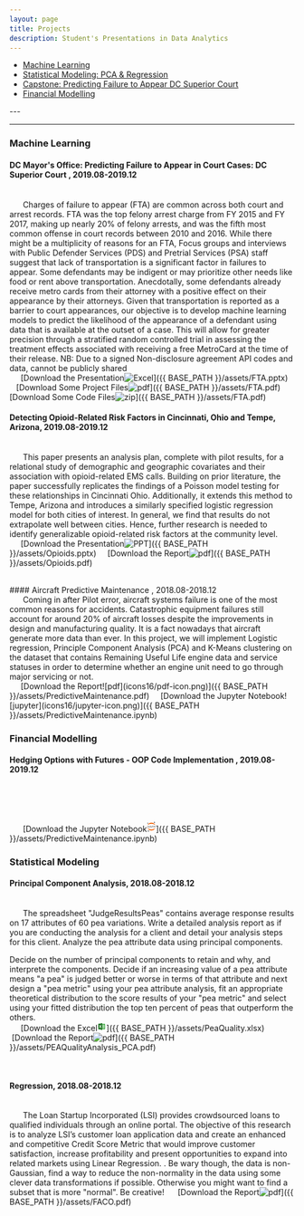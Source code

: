 ```yaml
---
layout: page
title: Projects
description: Student's Presentations in Data Analytics
---
```

<div class="navbar">
    <div class="navbar-inner">
        <ul class="nav">
        	<li><a href="#ml"><u>Machine Learning</u></a></li>
            <li><a href="#statistical"><u>Statistical Modeling: PCA & Regression</u></a></li>
            <li><a href="#Capstone"><u>Capstone: Predicting Failure to Appear DC Superior Court</u></a></li>
            <li><a href="#fm"><u>Financial Modelling </u></a></li>
            <!--<<li><a href="#MTurk"><u>Crowd Sourcing Project: Used Car Prices</u></a></li>
            <li><a href="#master"><u>Master's Project</u></a></li>
            <li><a href="#R"><u>R Project</u></a></li>
            <li><a href="#Bank-Campaign"><u>Bank Campaign Prediction</u></a></li>
            <li><a href="#capitalbikeshare"><u>Business Intelligence</u></a></li>
            <li><a href="#kingcounty"><u>Price Prediction</u></a></li> 
        -->
        </ul>
    </div>
</div>
---



---

### <a name="ml"></a>Machine Learning

#### <a name="fta"></a>DC Mayor's Office: Predicting Failure to Appear in Court Cases: DC Superior Court , 2019.08-2019.12
<br/>&nbsp; &nbsp; &nbsp; 
Charges of failure to appear (FTA) are common across both court and arrest records. FTA was the top felony arrest charge from FY 2015 and FY 2017, making up nearly 20% of felony arrests, and was the fifth most common offense in court records between 2010 and 2016. While there might be a multiplicity of reasons for an FTA, Focus groups and interviews with Public Defender Services (PDS) and Pretrial Services (PSA) staff suggest that lack of transportation is a significant factor in failures to appear. Some defendants may be indigent or may prioritize other needs like food or rent above transportation.  Anecdotally, some defendants already receive metro cards from their attorney with a positive effect on their appearance by their attorneys. Given that transportation is reported as a barrier to court appearances, our objective is to develop machine learning models to predict the likelihood of the appearance of a defendant using data that is available at the outset of a case. This will allow for greater precision through a stratified random controlled trial in assessing the treatment effects associated with receiving a free MetroCard at the time of their release.
NB: Due to a signed Non-disclosure agreement API codes and data, cannot be publicly shared
<br/>&nbsp; &nbsp; &nbsp;[Download the Presentation![Excel](icons16/ppt-icon.png)]({{ BASE_PATH }}/assets/FTA.pptx)&nbsp; &nbsp; &nbsp;[Download Some Project Files![pdf](icons16/pdf-icon.png)]({{ BASE_PATH }}/assets/FTA.pdf)
[Download Some Code Files![zip](icons16/pdf-icon.png)]({{ BASE_PATH }}/assets/FTA.pdf)
<br/>

#### <a name="opioids"></a>Detecting Opioid-Related Risk Factors in Cincinnati, Ohio and Tempe, Arizona, 2019.08-2019.12
<br/>&nbsp; &nbsp; &nbsp; This paper presents an analysis plan, complete with pilot results, for a relational study of demographic and geographic covariates and their association with opioid-related EMS calls.  Building on prior literature, the paper successfully replicates the findings of a Poisson model testing for these relationships in Cincinnati Ohio. Additionally, it extends this method to Tempe, Arizona and introduces a similarly specified logistic regression model for both cities of interest. In general, we find that results do not extrapolate well between cities. Hence, further research is needed to identify generalizable opioid-related risk factors at the community level. 
<br/>&nbsp; &nbsp; &nbsp;[Download the Presentation![PPT](icons16/ppt-icon.png)]({{ BASE_PATH }}/assets/Opioids.pptx)&nbsp; &nbsp; &nbsp;[Download the Report![pdf](icons16/pdf-icon.png)]({{ BASE_PATH }}/assets/Opioids.pdf)

<br/>
#### <a name="aircraft"></a>Aircraft Predictive Maintenance , 2018.08-2018.12
<br/>&nbsp; &nbsp; &nbsp; 
Coming in after Pilot error, aircraft systems failure is one of the most common reasons for accidents. Catastrophic equipment failures still account for around 20% of aircraft losses despite the improvements in design and manufacturing quality. It is a fact nowadays that aircraft generate more data than ever. In this project, we will implement Logistic regression,
Principle Component Analysis (PCA) and K-Means
clustering on the dataset that contains Remaining Useful Life engine data and service statuses in order to determine whether an engine unit need to go through major servicing or not.
<br/>&nbsp; &nbsp; &nbsp;[Download the Report![pdf](icons16/pdf-icon.png)]({{ BASE_PATH }}/assets/PredictiveMaintenance.pdf)&nbsp; &nbsp; &nbsp;[Download the Jupyter Notebook![jupyter](icons16/jupyter-icon.png)]({{ BASE_PATH }}/assets/PredictiveMaintenance.ipynb)

<br/>

### <a name="fm"></a>Financial Modelling
#### <a name="finmodel"></a>Hedging Options with Futures - OOP Code Implementation , 2019.08-2019.12
<br/>&nbsp; &nbsp; &nbsp; 

<br/>&nbsp; &nbsp; &nbsp;
[Download the Jupyter Notebook![jupyter](icons16/jupyter-icon.png)]({{ BASE_PATH }}/assets/PredictiveMaintenance.ipynb)
<br/>

### <a name="statistical"></a>Statistical Modeling
#### <a name="peas"></a>Principal Component Analysis, 2018.08-2018.12
<br/>&nbsp; &nbsp; &nbsp; The spreadsheet "JudgeResultsPeas"
contains average response results on 17
attributes of 60 pea variations. Write a
detailed analysis report as if you are
conducting the analysis for a client and
detail your analysis steps for this client.
Analyze the pea attribute data using
principal components.

Decide on the number of principal components to retain and why, and interprete
the components. Decide if an increasing value of a pea attribute means "a pea" is
judged better or worse in terms of that attribute and next design a "pea metric"
using your pea attribute analysis, fit an appropriate theoretical distribution to the
score results of your "pea metric" and select using your fitted distribution the top
ten percent of peas that outperform the others.
<br/>&nbsp; &nbsp; &nbsp;[Download the Excel![Excel](icons16/ms-excel.png)]({{ BASE_PATH }}/assets/PeaQuality.xlsx)&nbsp; &nbsp; &nbsp;[Download the Report![pdf](icons16/pdf-icon.png)]({{ BASE_PATH }}/assets/PEAQualityAnalysis_PCA.pdf)

<br/>

<!--
Scree Plot and Loading Plot from MiniTab.
&nbsp; &nbsp; &nbsp; <br/><img src="Scree.png" alt="R/A1" style="width:400px;height:300px;">
&nbsp; &nbsp; &nbsp; <br/><img src="loading.png" alt="R/A1" style="width:400px;height:300px;"><br/>
-->

#### <a name="regression"></a>Regression, 2018.08-2018.12
<br/>&nbsp; &nbsp; &nbsp;
The Loan Startup Incorporated (LSI) provides crowdsourced loans to qualified individuals through an online portal. The objective of this research is to analyze LSI’s customer loan application data and create an enhanced and competitive Credit Score Metric that would improve customer satisfaction, increase profitability and present opportunities to expand into related markets using Linear Regression. . Be wary though, the data is non-Gaussian, find a way to reduce the non-normality in the data using some clever data transformations if possible. Otherwise you might want to find a subset that is more "normal". Be creative!
&nbsp; &nbsp; &nbsp;[Download the Report![pdf](icons16/pdf-icon.png)]({{ BASE_PATH }}/assets/FACO.pdf)

<br/>